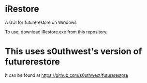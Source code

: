 # iRestore
A GUI for futurerestore on Windows

To use, download iRestore.exe from this repository.

# This uses s0uthwest's version of futurerestore
It can be found at https://github.com/s0uthwest/futurerestore
